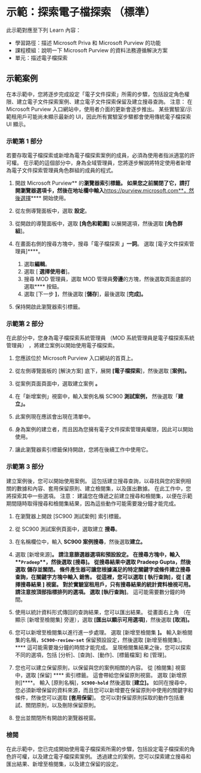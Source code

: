 <!---
---
示範：標題：「探索電子檔探索」學習路徑/模組/單元：「學習路徑：描述 Microsoft Priva 和 Microsoft Purview 的功能;模組 3：描述 Microsoft Purview 的資料合規性解決方案;第 2 單元：描述電子數據展示」
---
--->

# 示範：探索電子檔探索 （標準）

此示範對應至下列 Learn 內容：

- 學習路徑：描述 Microsoft Priva 和 Microsoft Purview 的功能
- 課程模組：說明一下 Microsoft Purview 的資料法務遵循解決方案
- 單元：描述電子檔探索

## 示範案例

在本示範中，您將逐步完成設定「電子文件探索」所需的步驟，包括設定角色權限、建立電子文件探索案例、建立電子文件探索保留及建立搜尋查詢。  注意： 在 Microsoft Purview 入口網站中，使用者介面的更新會逐步推出。 某些實驗室/示範租用戶可能尚未顯示最新的 UI，因此所有實驗室步驟都會使用傳統電子檔探索 UI 顯示。

### 示範第 1 部分

若要存取電子檔探索或新增為電子檔探索案例的成員，必須為使用者指派適當的許可權。 在示範的這個部分中，身為全域管理員，您將逐步解說將特定使用者新增為電子文件探索管理員角色群組的成員的程式。

1. 開啟 Microsoft Purview** 的**瀏覽器索引標籤。 如果您之前關閉了它，請打開瀏覽器選項卡，然後在地址欄中輸入**https://purview.microsoft.com**，然後選擇**** 開始使用。  
1. 從左側導覽面板中，選取 **設定**。
1. 從開啟的導覽面板中，選取 **[角色和範圍]** 以展開選項，然後選取 **[角色群組**]。
1. 在畫面右側的搜尋方塊中，搜尋「電子檔探索 **」一詞**。  選取 [電子文件探索管理員]****。
    1. 選取**編輯**。
    1. 選取 [ **選擇使用者**]。
    1. 搜尋 MOD 管理員，選取 MOD 管理員**旁邊**的方塊，然後選取頁面底部的選取**** 按鈕。
    1. 選取 [下一步 **]**，然後選取 [**儲存**]，最後選取 [**完成]。**

1. 保持開啟此瀏覽器索引標籤。

### 示範第 2 部分

在此部分中，您身為電子檔探索系統管理員 （MOD 系統管理員是電子檔探索系統管理員） ，將建立案例以開始使用電子檔探索。

1. 您應該位於 Microsoft Purview 入口網站的首頁上。

1. 從左側導覽面板的 [解決方案] 底下，展開 **[電子檔探索**]，然後選取 [**案例]。**

1. 從案例頁面頁面中，選取建立案例 **。**

1. 在「新增案例」視窗中，輸入案例名稱 SC900 **測試案例，** 然後選取「**建立」。**

1. 此案例現在應該會出現在清單中。

1. 身為案例的建立者，而且因為您擁有電子文件探索管理員權限，因此可以開始使用。  

1. 讓此瀏覽器索引標籤保持開啟，您將在後續工作中使用它。

### 示範第 3 部分

建立案例後，您可以開始使用案例。 這包括建立搜尋查詢，以尋找與您的案例相關的數據和內容、套用保留原則、建立檢閱集，以及匯出數據。 在此工作中，您將探索其中一些選項。 注意： 建議您在傳遞之前建立搜尋和檢閱集，以便在示範期間隨時取得搜尋和檢閱集結果，因為這些動作可能需要幾分鐘才能完成。  

1. 在瀏覽器上開啟 [SC900 測試案例] 索引標籤。

1. 從 SC900 測試案例頁面中，選取建立  **搜尋**。

1. 在名稱欄位中，輸入 **SC900 案例搜尋**，然後選取**建立。**

1. 選取 [新增來源]****。 請注意篩選器選項和預設設定。 在搜尋方塊中，輸入**`Pradeep`**，然後選取 [**搜尋]。** 從搜尋結果中選取 **Pradeep Gupta**，然後選取 **儲存並關閉**。 條件產生器可讓您根據滿足的特定關鍵字或條件建立搜尋查詢，在關鍵字方塊中輸入 **銷售**。 從這裡，您可以選取 [ **執行查詢**]，從 [ 選擇搜尋結果 ] 視窗。 對於實驗室租用戶，只有搜尋結果的統計資料檢視可用。 請注意按頂部指標排列的選項。 選取 [執行查詢]****。  這可能需要數分鐘的時間。

1. 使用以統計資料形式傳回的查詢結果，您可以匯出結果。  從畫面右上角 （在顯示 [新增至檢閱集] 旁邊），選取 **[匯出以顯示可用選項]**，然後選取 **[取消]。**

1. 您可以新增至檢閱集以進行進一步處理。  選取 [新增至檢閱集 **]。** 輸入新檢閱集的名稱，**`SC900-review-set`** 保留預設設定，然後選取 [新增至檢閱集]。**** 這可能需要幾分鐘的時間才能完成。 呈現檢閱集結果之後，您可以探索不同的選項，包括 [分析]、[查詢]、[動作]、[標籤檔案] 和 [管理]。

1. 您也可以建立保留原則，以保留與您的案例相關的內容。 從 [檢閱集] 視窗中，選取 [保留] **** 索引標籤。 這會帶給您保留原則視窗。 選取 [新增原則]****。  輸入 [原則名稱]，**`SC900-hold`** 然後選取 [**建立]。**  如同在搜尋中，您必須新增保留的資料來源，而且您可以新增要在保留原則中使用的關鍵字和條件，然後您可以選取 **[套用保留**]。  您可以對保留原則採取的動作包括重試、關閉原則，以及刪除保留原則。

1. 登出並關閉所有開啟的瀏覽器視窗。

### 檢閱

在此示範中，您已完成開始使用電子檔探索所需的步驟，包括設定電子檔探索的角色許可權，以及建立電子檔探索案例。  透過建立的案例，您可以探索建立搜尋和匯出結果、新增至檢閱集，以及建立保留的設定。
